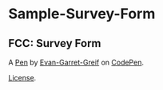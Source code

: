 # Sample-Survey-Form

FCC: Survey Form
----------------


A [Pen](https://codepen.io/evan-garret-greif/pen/qyOELG) by [Evan-Garret-Greif](https://codepen.io/evan-garret-greif) on [CodePen](https://codepen.io).

[License](https://codepen.io/evan-garret-greif/pen/qyOELG/license).

